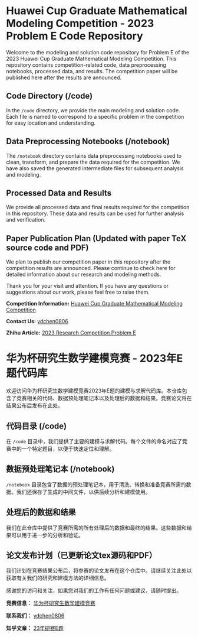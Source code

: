 # Huawei Cup Graduate Mathematical Modeling Competition - 2023 Problem E Code Repository

Welcome to the modeling and solution code repository for Problem E of the 2023 Huawei Cup Graduate Mathematical Modeling Competition. This repository contains competition-related code, data preprocessing notebooks, processed data, and results. The competition paper will be published here after the results are announced.

## Code Directory (/code)

In the `/code` directory, we provide the main modeling and solution code. Each file is named to correspond to a specific problem in the competition for easy location and understanding.

## Data Preprocessing Notebooks (/notebook)

The `/notebook` directory contains data preprocessing notebooks used to clean, transform, and prepare the data required for the competition. We have also saved the generated intermediate files for subsequent analysis and modeling.

## Processed Data and Results

We provide all processed data and final results required for the competition in this repository. These data and results can be used for further analysis and verification.

## Paper Publication Plan (Updated with paper TeX source code and PDF)

We plan to publish our competition paper in this repository after the competition results are announced. Please continue to check here for detailed information about our research and modeling methods.

Thank you for your visit and attention. If you have any questions or suggestions about our work, please feel free to raise them.

**Competition Information:** [Huawei Cup Graduate Mathematical Modeling Competition](https://cpipc.acge.org.cn/cw/hp/2c9088a5696cbf370169a3f8101510bd)

**Contact Us:** [ydchen0806](https://github.com/ydchen0806)

**Zhihu Article:** [2023 Research Competition Problem E](https://zhuanlan.zhihu.com/p/660464502)

# 华为杯研究生数学建模竞赛 - 2023年E题代码库

欢迎访问华为杯研究生数学建模竞赛2023年E题的建模与求解代码库。本仓库包含了竞赛相关的代码、数据预处理笔记本以及处理后的数据和结果。竞赛论文将在结果公布后发布在此处。

## 代码目录 (/code)

在 `/code` 目录中，我们提供了主要的建模与求解代码。每个文件的命名对应了竞赛中的一个特定题目，以便于快速定位和理解。

## 数据预处理笔记本 (/notebook)

`/notebook` 目录包含了数据的预处理笔记本，用于清洗、转换和准备竞赛所需的数据。我们还保存了生成的中间文件，以供后续分析和建模使用。

## 处理后的数据和结果

我们在此仓库中提供了竞赛所需的所有处理后的数据和最终的结果。这些数据和结果可以用于进一步的分析和验证。

## 论文发布计划（已更新论文tex源码和PDF）

我们计划在竞赛结果公布后，将参赛的论文发布在这个仓库中。请继续关注此处以获取有关我们的研究和建模方法的详细信息。

感谢您的访问和关注，如果您对我们的工作有任何问题或建议，请随时提出。

**竞赛信息：** [华为杯研究生数学建模竞赛](https://cpipc.acge.org.cn/cw/hp/2c9088a5696cbf370169a3f8101510bd)

**联系我们：** [ydchen0806](https://github.com/ydchen0806)

**知乎文章：** [23年研赛E题](https://zhuanlan.zhihu.com/p/660464502)
